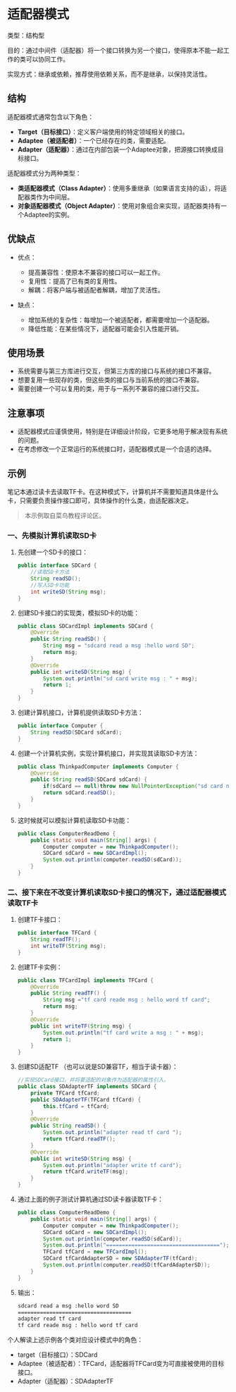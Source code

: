 # 适配器模式

类型：结构型

目的：通过中间件（适配器）将一个接口转换为另一个接口，使得原本不能一起工作的类可以协同工作。

实现方式：继承或依赖，推荐使用依赖关系，而不是继承，以保持灵活性。

## 结构

适配器模式通常包含以下角色：

- **Target（目标接口）**：定义客户端使用的特定领域相关的接口。
- **Adaptee（被适配者）**：一个已经存在的类，需要适配。
- **Adapter（适配器）**：通过在内部包装一个Adaptee对象，把源接口转换成目标接口。

适配器模式分为两种类型：

- **类适配器模式（Class Adapter）**：使用多重继承（如果语言支持的话），将适配器类作为中间层。
- **对象适配器模式（Object Adapter）**：使用对象组合来实现，适配器类持有一个Adaptee的实例。

## 优缺点

- 优点：
  - 提高兼容性：使原本不兼容的接口可以一起工作。
  - 复用性：提高了已有类的复用性。
  - 解耦：将客户端与被适配者解耦，增加了灵活性。

- 缺点：
  - 增加系统的复杂性：每增加一个被适配者，都需要增加一个适配器。
  - 降低性能：在某些情况下，适配器可能会引入性能开销。

## 使用场景

- 系统需要与第三方库进行交互，但第三方库的接口与系统的接口不兼容。
- 想要复用一些现存的类，但这些类的接口与当前系统的接口不兼容。
- 需要创建一个可以复用的类，用于与一系列不兼容的接口进行交互。

## 注意事项

- 适配器模式应谨慎使用，特别是在详细设计阶段，它更多地用于解决现有系统的问题。
- 在考虑修改一个正常运行的系统接口时，适配器模式是一个合适的选择。

## 示例

笔记本通过读卡去读取TF卡。在这种模式下，计算机并不需要知道具体是什么卡，只需要负责操作接口即可，具体操作的什么类，由适配器决定。
>本示例取自菜鸟教程评论区。

### 一、先模拟计算机读取SD卡

1. 先创建一个SD卡的接口：

    ```java
    public interface SDCard {
        //读取SD卡方法
        String readSD();
        //写入SD卡功能
        int writeSD(String msg);
    }
    ```

2. 创建SD卡接口的实现类，模拟SD卡的功能：

    ```java
    public class SDCardImpl implements SDCard {
        @Override    
        public String readSD() {
            String msg = "sdcard read a msg :hello word SD";
            return msg;  
        }
        @Override  
        public int writeSD(String msg) {      
            System.out.println("sd card write msg : " + msg);    
            return 1;   
        }
    }
    ```

3. 创建计算机接口，计算机提供读取SD卡方法：

    ```java
    public interface Computer {    
        String readSD(SDCard sdCard);
    }
    ```

4. 创建一个计算机实例，实现计算机接口，并实现其读取SD卡方法：

    ```java
    public class ThinkpadComputer implements Computer {
        @Override    
        public String readSD(SDCard sdCard) {        
            if(sdCard == null)throw new NullPointerException("sd card null");        
            return sdCard.readSD();    
        }
    }
    ```

5. 这时候就可以模拟计算机读取SD卡功能：

    ```java
    public class ComputerReadDemo {    
        public static void main(String[] args) {        
            Computer computer = new ThinkpadComputer();        
            SDCard sdCard = new SDCardImpl();       
            System.out.println(computer.readSD(sdCard));    
        }
    }
    ```

### 二、接下来在不改变计算机读取SD卡接口的情况下，通过适配器模式读取TF卡

1. 创建TF卡接口：

    ```java
    public interface TFCard {    
        String readTF();    
        int writeTF(String msg);
    }
    ```

2. 创建TF卡实例：

    ```java
    public class TFCardImpl implements TFCard {    
        @Override    
        public String readTF() {        
            String msg ="tf card reade msg : hello word tf card";        
            return msg;    
        }    
        @Override    
        public int writeTF(String msg) {        
            System.out.println("tf card write a msg : " + msg);        
            return 1;    
        }
    }
    ```

3. 创建SD适配TF （也可以说是SD兼容TF，相当于读卡器）：

    ```java
    //实现SDCard接口，并将要适配的对象作为适配器的属性引入。
    public class SDAdapterTF implements SDCard {    
        private TFCard tfCard;    
        public SDAdapterTF(TFCard tfCard) {        
            this.tfCard = tfCard;    
        }    
        @Override    
        public String readSD() {        
            System.out.println("adapter read tf card ");        
            return tfCard.readTF();    
        }    
        @Override    
        public int writeSD(String msg) {        
            System.out.println("adapter write tf card");        
            return tfCard.writeTF(msg);    
        }
    }
    ```

4. 通过上面的例子测试计算机通过SD读卡器读取TF卡：

    ```java
    public class ComputerReadDemo {    
        public static void main(String[] args) {        
            Computer computer = new ThinkpadComputer();        
            SDCard sdCard = new SDCardImpl();        
            System.out.println(computer.readSD(sdCard));        
            System.out.println("====================================");        
            TFCard tfCard = new TFCardImpl();        
            SDCard tfCardAdapterSD = new SDAdapterTF(tfCard);        
            System.out.println(computer.readSD(tfCardAdapterSD));    
        }
    }
    ```

5. 输出：

    ```txt
    sdcard read a msg :hello word SD
    ====================================
    adapter read tf card 
    tf card reade msg : hello word tf card
    ```

个人解读上述示例各个类对应设计模式中的角色：

- target（目标接口）：SDCard
- Adaptee（被适配者）：TFCard，适配器将TFCard变为可直接被使用的目标接口。
- Adapter（适配器）：SDAdapterTF
